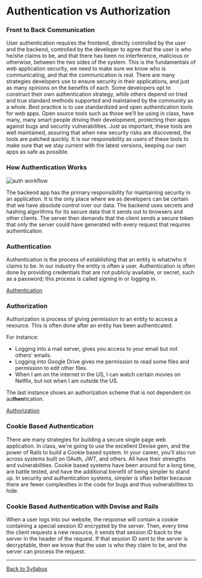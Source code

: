 # Authentication vs Authorization

### Front to Back Communication
User authentication requires the frontend, directly controlled by the user and the backend, controlled by the developer to agree that the user is who he/she claims to be, and that there has been no interference, malicious or otherwise, between the two sides of the system. This is the fundamentals of web application security, we need to make sure we know who is communicating, and that the communication is real. There are many strategies developers use to ensure security in their applications, and just as many opinions on the benefits of each. Some developers opt to construct their own authentication strategy, while others depend on tried and true standard methods supported and maintained by the community as a whole.  Best practice is to use standardized and open authentication tools for web apps. Open source tools such as those we'll be using in class, have many, many smart people driving their development, protecting their apps against bugs and security vulnerabilities. Just as important, these tools are well maintained, assuring that when new security risks are discovered, the tools are patched quickly. It is our responsibility as users of these tools to make sure that we stay current with the latest versions, keeping our own apps as safe as possible.

### How Authentication Works

![auth workflow](https://s3.amazonaws.com/learn-site/curriculum/React/Authentication.jpg)

The backend app has the primary responsibility for maintaining security in an application. It is the only place where we as developers can be certain that we have absolute control over our data. The backend uses secrets and hashing algorithms for its secure data that it sends out to browsers and other clients. The server then demands that the client sends a secure token that only the server could have generated with every request that requires authentication.

### Authentication

Authentication is the process of establishing that an entity is what/who it claims to be. In our industry the entity is often a user. Authentication is often done by providing credentials that are not publicly available, or secret, such as a password; this process is called signing in or logging in.

[Authentication](https://en.wikipedia.org/wiki/Authentication)

### Authorization

Authorization is process of giving permission to an entity to access a resource. This is often done after an entity has been authenticated.

For instance:
- Logging into a mail server, gives you access to your email but not others' emails.
- Logging into Google Drive gives me permission to read some files and permission to edit other files.
- When I am on the internet in the US, I can watch certain movies on Netflix, but not when I am outside the US.

The last instance shows an authorization scheme that is not dependent on au**then**tication.

[Authorization](https://en.wikipedia.org/wiki/Authorization)

### Cookie Based Authentication
There are many strategies for building a secure single page web application. In class, we're going to use the excellent Devise gem, and the power of Rails to build a Cookie based system. In your career, you'll also run across systems built on OAuth, JWT, and others. All have their strengths and vulnerabilities. Cookie based systems have been around for a long time, are battle tested, and have the additional benefit of being simpler to stand up. In security and authentication systems, simpler is often better because there are fewer complexities in the code for bugs and thus vulnerabilities to hide.

### Cookie Based Authentication with Devise and Rails
When a user logs into our website, the response will contain a cookie containing a special session ID encrypted by the server. Then, every time the client requests a new resource, it sends that session ID back to the server in the header of the request. If that session ID sent to the server is decryptable, then we know that the user is who they claim to be, and the server can process the request.

---
[Back to Syllabus](../README.md#unit-nine-react-in-rails-and-authentication)
